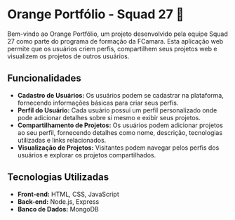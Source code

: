# Orange Portfólio - Squad 27 🍊

Bem-vindo ao Orange Portfólio, um projeto desenvolvido pela equipe Squad 27 como parte do programa de formação da FCamara. Esta aplicação web permite que os usuários criem perfis, compartilhem seus projetos web e visualizem os projetos de outros usuários.

## Funcionalidades

- **Cadastro de Usuários:** Os usuários podem se cadastrar na plataforma, fornecendo informações básicas para criar seus perfis.
- **Perfil do Usuário:** Cada usuário possui um perfil personalizado onde pode adicionar detalhes sobre si mesmo e exibir seus projetos.
- **Compartilhamento de Projetos:** Os usuários podem adicionar projetos ao seu perfil, fornecendo detalhes como nome, descrição, tecnologias utilizadas e links relacionados.
- **Visualização de Projetos:** Visitantes podem navegar pelos perfis dos usuários e explorar os projetos compartilhados.

## Tecnologias Utilizadas

- **Front-end:** HTML, CSS, JavaScript
- **Back-end:** Node.js, Express
- **Banco de Dados:** MongoDB
